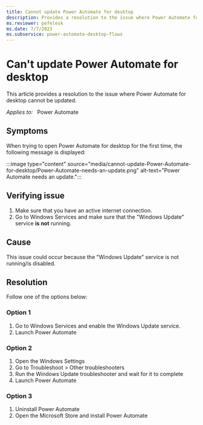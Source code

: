 ```yaml
---
title: Cannot update Power Automate for desktop
description: Provides a resolution to the issue where Power Automate for desktop cannot be updated.
ms.reviewer: pefelesk
ms.date: 7/7/2023
ms.subservice: power-automate-desktop-flows
---
```

# Can't update Power Automate for desktop

This article provides a resolution to the issue where Power Automate for desktop cannot be updated.

_Applies to:_ &nbsp; Power Automate

## Symptoms

When trying to open Power Automate for desktop for the first time, the following message is displayed:

:::image type="content" source="media/cannot-update-Power-Automate-for-desktop/Power-Automate-needs-an-update.png" alt-text="Power Automate needs an update.":::

## Verifying issue

1. Make sure that you have an active internet connection. 
2. Go to Windows Services and make sure that the "Windows Update" service **is not** running. 

## Cause

This issue could occur because the "Windows Update" service is not running/is disabled.  

## Resolution 

Follow one of the options below: 
### Option 1 
1. Go to Windows Services and enable the Windows Update service. 
2. Launch Power Automate 
### Option 2 
1. Open the Windows Settings 
2. Go to Troubleshoot > Other troubleshooters 
3. Run the Windows Update troubleshooter and wait for it to complete 
4. Launch Power Automate 
### Option 3 
1. Uninstall Power Automate 
2. Open the Microsoft Store and install Power Automate 
